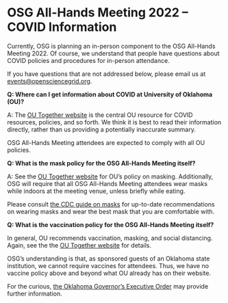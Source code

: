 # OSG All-Hands Meeting 2022 &ndash; COVID Information

Currently, OSG is planning an in-person component to the OSG All-Hands Meeting 2022.
Of course, we understand that people have questions about COVID policies and procedures for in-person attendance.

If you have questions that are not addressed below, please email us at events@opensciencegrid.org.

**Q: Where can I get information about COVID at University of Oklahoma (OU)?**

A: The [OU Together website](https://www.ou.edu/together) is the central OU resource for
COVID resources, policies, and so forth.
We think it is best to read their information directly, rather than us providing a potentially inaccurate summary.

OSG All-Hands Meeting attendees are expected to comply with all OU policies.

**Q: What is the mask policy for the OSG All-Hands Meeting itself?**

A: See the [OU Together website](https://www.ou.edu/together) for OU’s policy on masking.
Additionally, OSG will require that all OSG All-Hands Meeting attendees wear masks while indoors at the meeting venue,
unless briefly while eating.

Please consult
[the CDC guide on masks](https://www.cdc.gov/coronavirus/2019-ncov/prevent-getting-sick/about-face-coverings.html)
for up-to-date recommendations on wearing masks and wear the best mask that you are comfortable with.

**Q: What is the vaccination policy for the OSG All-Hands Meeting itself?**

In general, OU recommends vaccination, masking, and social distancing.
Again, see the the [OU Together website](https://www.ou.edu/together) for details.

OSG’s understanding is that, as sponsored guests of an Oklahoma state institution, we cannot require vaccines for attendees.
Thus, we have no vaccine policy above and beyond what OU already has on their website.

For the curious, [the Oklahoma Governor’s Executive Order](https://www.sos.ok.gov/documents/executive/2004.pdf)
may provide further information.
